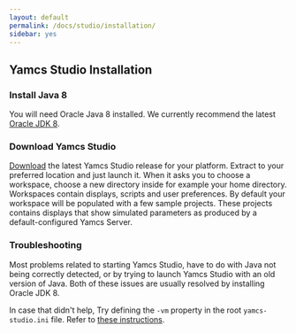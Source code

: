 ```yaml
---
layout: default
permalink: /docs/studio/installation/
sidebar: yes
---
```


## Yamcs Studio Installation

### Install Java 8
You will need Oracle Java 8 installed. We currently recommend the latest [Oracle JDK 8](http://www.oracle.com/technetwork/java/javase/downloads/jdk8-downloads-2133151.html).

### Download Yamcs Studio
[Download](https://github.com/yamcs/yamcs-studio/releases) the latest Yamcs Studio release for your platform. Extract to your preferred location and just launch it. When it asks you to choose a workspace, choose a new directory inside for example your home directory. Workspaces contain displays, scripts and user preferences. By default your workspace will be populated with a few sample projects. These projects contains displays that show simulated parameters as produced by a default-configured Yamcs Server.

### Troubleshooting
Most problems related to starting Yamcs Studio, have to do with Java not being correctly detected, or by trying to launch Yamcs Studio with an old version of Java. Both of these issues are usually resolved by installing Oracle&nbsp;JDK&nbsp;8.

In case that didn't help, Try defining the `-vm` property in the root `yamcs-studio.ini` file. Refer to [these instructions](https://wiki.eclipse.org/Eclipse.ini).
